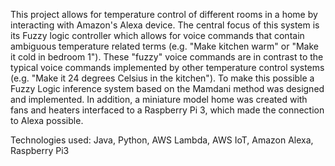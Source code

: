 This project allows for temperature control of different rooms in a home by interacting with Amazon's Alexa device. The central focus of this system is its Fuzzy logic controller which allows for voice commands that contain ambiguous temperature related terms (e.g. "Make kitchen warm" or "Make it cold in bedroom 1"). These "fuzzy" voice commands are in contrast to the typical voice commands implemented by other temperature control systems (e.g. "Make it 24 degrees Celsius in the kitchen"). To make this possible a Fuzzy Logic inference system based on the Mamdani method was designed and implemented. In addition, a miniature model home was created with fans and heaters interfaced to a Raspberry Pi 3, which made the connection to Alexa possible.

Technologies used: Java, Python, AWS Lambda, AWS IoT, Amazon Alexa, Raspberry Pi3
